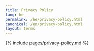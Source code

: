 ```yaml
---
title: Privacy Policy
lang: he
permalink: /he/privacy-policy.html
canonical: /en/privacy-policy.html
layout: terms
---
```


{% include pages/privacy-policy.md %}
